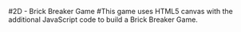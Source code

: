 #2D - Brick Breaker Game
#This game uses HTML5 canvas with the additional JavaScript code to build a Brick Breaker Game.